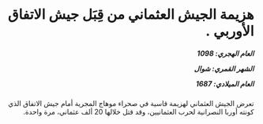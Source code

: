 <h1 dir="rtl">هزيمة الجيش العثماني من قِبَل جيش الاتفاق الأوربي .</h1>

<h5 dir="rtl">العام الهجري:  1098

الشهر القمري: شوال

العام الميلادي: 1687</h5>

<p dir="rtl">تعرض الجيش العثماني لهزيمة قاسية في صحراء موهاج المجرية أمام جيش الاتفاق الذي كونته أوربا النصرانية لحرب العثمانيين، وقد قتل خلالها 20 ألف عثماني، مرة واحدة.</p></br>
